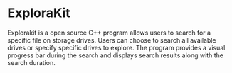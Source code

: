 # ExploraKit
Explorakit is a open source C++ program allows users to search for a specific file on storage drives. Users can choose to search all available drives or specify specific drives to explore. The program provides a visual progress bar during the search and displays search results along with the search duration.
